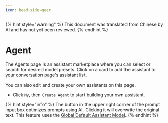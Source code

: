 ```yaml
---
icon: head-side-gear
---
```


{% hint style="warning" %}
This document was translated from Chinese by AI and has not yet been reviewed.
{% endhint %}

# Agent

The Agents page is an assistant marketplace where you can select or search for desired model presets. Click on a card to add the assistant to your conversation page's assistant list.

You can also edit and create your own assistants on this page.

* Click `My`, then `Create Agent` to start building your own assistant.

{% hint style="info" %}
The button in the upper right corner of the prompt input box optimizes prompts using AI. Clicking it will overwrite the original text. This feature uses the [Global Default Assistant Model](broken-reference).
{% endhint %}